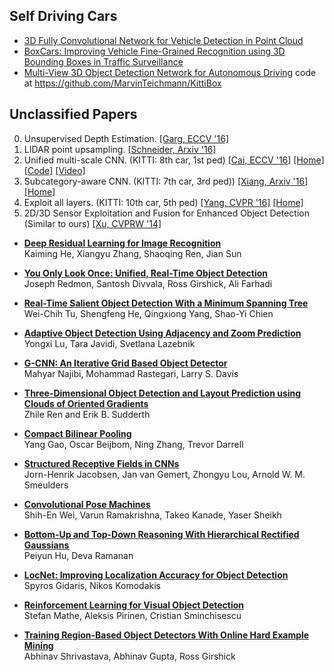 
## Self Driving Cars

- [3D Fully Convolutional Network for Vehicle Detection in Point Cloud](https://arxiv.org/pdf/1611.08069.pdf)
- [BoxCars: Improving Vehicle Fine-Grained Recognition using 3D Bounding Boxes in Traffic Surveillance](https://arxiv.org/pdf/1703.00686.pdf)
- [Multi-View 3D Object Detection Network for Autonomous Driving](https://arxiv.org/pdf/1612.07695.pdf)
     code at https://github.com/MarvinTeichmann/KittiBox


## Unclassified Papers

0. Unsupervised Depth Estimation. [[Garg, ECCV '16]](http://arxiv.org/abs/1603.04992)
0. LIDAR point upsampling. [[Schneider, Arxiv '16]](https://arxiv.org/abs/1608.00753)
0. Unified multi-scale CNN. (KITTI: 8th car, 1st ped) [[Cai, ECCV '16]](http://arxiv.org/abs/1607.07155) [[Home]](https://sites.google.com/site/zhaoweicai1989/) [[Code]](https://github.com/zhaoweicai/mscnn) [[Video]](https://www.youtube.com/watch?v=NQFCURgv_cY&feature=youtu.be)
0. Subcategory-aware CNN. (KITTI: 7th car, 3rd ped)) [[Xiang, Arxiv '16]](http://arxiv.org/abs/1604.04693) [[Home]](https://yuxng.github.io/)
0. Exploit all layers. (KITTI: 10th car, 5th ped) [[Yang, CVPR '16]](http://www.cv-foundation.org/openaccess/content_cvpr_2016/papers/Yang_Exploit_All_the_CVPR_2016_paper.pdf) [[Home]](http://www.umiacs.umd.edu/~fyang/)
0. 2D/3D Sensor Exploitation and Fusion for Enhanced Object Detection (Similar to ours) [[Xu, CVPRW '14]](http://www.cv-foundation.org/openaccess/content_cvpr_workshops_2014/W19/papers/Xu_2D3D_Sensor_Exploitation_2014_CVPR_paper.pdf)


- [**Deep Residual Learning for Image Recognition**](http://www.cv-foundation.org/openaccess/content_cvpr_2016/papers/He_Deep_Residual_Learning_CVPR_2016_paper.pdf)  
Kaiming He, Xiangyu Zhang, Shaoqing Ren, Jian Sun

- [**You Only Look Once: Unified, Real-Time Object Detection**](http://www.cv-foundation.org/openaccess/content_cvpr_2016/papers/Redmon_You_Only_Look_CVPR_2016_paper.pdf)  
Joseph Redmon, Santosh Divvala, Ross Girshick, Ali Farhadi

- [**Real-Time Salient Object Detection With a Minimum Spanning Tree**](http://www.cv-foundation.org/openaccess/content_cvpr_2016/papers/Tu_Real-Time_Salient_Object_CVPR_2016_paper.pdf)  
Wei-Chih Tu, Shengfeng He, Qingxiong Yang, Shao-Yi Chien

- [**Adaptive Object Detection Using Adjacency and Zoom Prediction**](http://www.cv-foundation.org/openaccess/content_cvpr_2016/papers/Lu_Adaptive_Object_Detection_CVPR_2016_paper.pdf)  
Yongxi Lu, Tara Javidi, Svetlana Lazebnik

- [**G-CNN: An Iterative Grid Based Object Detector**](http://www.cv-foundation.org/openaccess/content_cvpr_2016/papers/Najibi_G-CNN_An_Iterative_CVPR_2016_paper.pdf)  
Mahyar Najibi, Mohammad Rastegari, Larry S. Davis

- [**Three-Dimensional Object Detection and Layout Prediction using Clouds of Oriented Gradients**](http://www.cv-foundation.org/openaccess/content_cvpr_2016/papers/Ren_Three-Dimensional_Object_Detection_CVPR_2016_paper.pdf)  
Zhile Ren and Erik B. Sudderth

- [**Compact Bilinear Pooling**](http://www.cv-foundation.org/openaccess/content_cvpr_2016/papers/Gao_Compact_Bilinear_Pooling_CVPR_2016_paper.pdf)  
Yang Gao, Oscar Beijbom, Ning Zhang, Trevor Darrell

- [**Structured Receptive Fields in CNNs**](http://www.cv-foundation.org/openaccess/content_cvpr_2016/papers/Jacobsen_Structured_Receptive_Fields_CVPR_2016_paper.pdf)  
Jorn-Henrik Jacobsen, Jan van Gemert, Zhongyu Lou, Arnold W. M. Smeulders

- [**Convolutional Pose Machines**](http://www.cv-foundation.org/openaccess/content_cvpr_2016/papers/Wei_Convolutional_Pose_Machines_CVPR_2016_paper.pdf)  
Shih-En Wei, Varun Ramakrishna, Takeo Kanade, Yaser Sheikh

- [**Bottom-Up and Top-Down Reasoning With Hierarchical Rectified Gaussians**](http://www.cv-foundation.org/openaccess/content_cvpr_2016/papers/Hu_Bottom-Up_and_Top-Down_CVPR_2016_paper.pdf)  
Peiyun Hu, Deva Ramanan

- [**LocNet: Improving Localization Accuracy for Object Detection**](http://www.cv-foundation.org/openaccess/content_cvpr_2016/papers/Gidaris_LocNet_Improving_Localization_CVPR_2016_paper.pdf)  
Spyros Gidaris, Nikos Komodakis

- [**Reinforcement Learning for Visual Object Detection**](http://www.cv-foundation.org/openaccess/content_cvpr_2016/papers/Mathe_Reinforcement_Learning_for_CVPR_2016_paper.pdf)  
Stefan Mathe, Aleksis Pirinen, Cristian Sminchisescu

- [**Training Region-Based Object Detectors With Online Hard Example Mining**](http://www.cv-foundation.org/openaccess/content_cvpr_2016/papers/Shrivastava_Training_Region-Based_Object_CVPR_2016_paper.pdf)  
Abhinav Shrivastava, Abhinav Gupta, Ross Girshick

